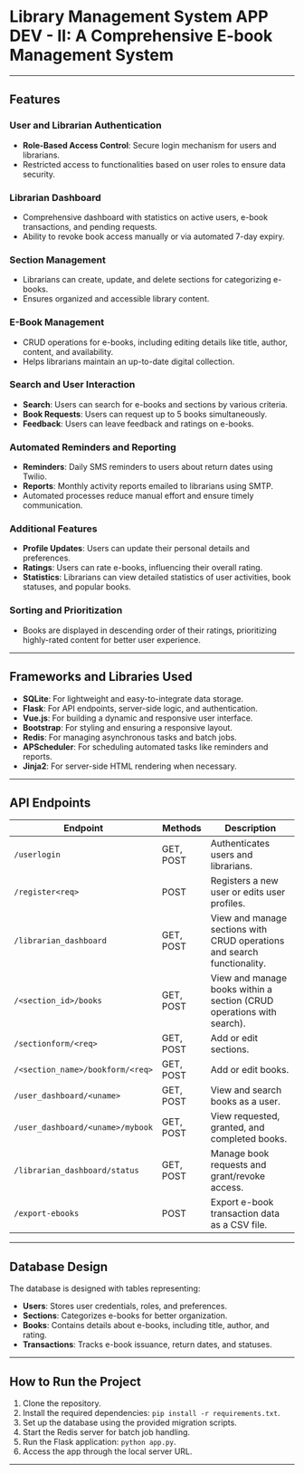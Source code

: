# Library Management System APP DEV - II: A Comprehensive E-book Management System

---

## Features

### User and Librarian Authentication
- **Role-Based Access Control**: Secure login mechanism for users and librarians.
- Restricted access to functionalities based on user roles to ensure data security.

### Librarian Dashboard
- Comprehensive dashboard with statistics on active users, e-book transactions, and pending requests.
- Ability to revoke book access manually or via automated 7-day expiry.

### Section Management
- Librarians can create, update, and delete sections for categorizing e-books.
- Ensures organized and accessible library content.

### E-Book Management
- CRUD operations for e-books, including editing details like title, author, content, and availability.
- Helps librarians maintain an up-to-date digital collection.

### Search and User Interaction
- **Search**: Users can search for e-books and sections by various criteria.
- **Book Requests**: Users can request up to 5 books simultaneously.
- **Feedback**: Users can leave feedback and ratings on e-books.

### Automated Reminders and Reporting
- **Reminders**: Daily SMS reminders to users about return dates using Twilio.
- **Reports**: Monthly activity reports emailed to librarians using SMTP.
- Automated processes reduce manual effort and ensure timely communication.

### Additional Features
- **Profile Updates**: Users can update their personal details and preferences.
- **Ratings**: Users can rate e-books, influencing their overall rating.
- **Statistics**: Librarians can view detailed statistics of user activities, book statuses, and popular books.

### Sorting and Prioritization
- Books are displayed in descending order of their ratings, prioritizing highly-rated content for better user experience.

---

## Frameworks and Libraries Used
- **SQLite**: For lightweight and easy-to-integrate data storage.
- **Flask**: For API endpoints, server-side logic, and authentication.
- **Vue.js**: For building a dynamic and responsive user interface.
- **Bootstrap**: For styling and ensuring a responsive layout.
- **Redis**: For managing asynchronous tasks and batch jobs.
- **APScheduler**: For scheduling automated tasks like reminders and reports.
- **Jinja2**: For server-side HTML rendering when necessary.

---

## API Endpoints

| Endpoint                              | Methods   | Description                                                                                   |
|---------------------------------------|-----------|-----------------------------------------------------------------------------------------------|
| `/userlogin`                          | GET, POST | Authenticates users and librarians.                                                          |
| `/register<req>`                      | POST      | Registers a new user or edits user profiles.                                                 |
| `/librarian_dashboard`                | GET, POST | View and manage sections with CRUD operations and search functionality.                      |
| `/<section_id>/books`                 | GET, POST | View and manage books within a section (CRUD operations with search).                        |
| `/sectionform/<req>`                  | GET, POST | Add or edit sections.                                                                        |
| `/<section_name>/bookform/<req>`      | GET, POST | Add or edit books.                                                                           |
| `/user_dashboard/<uname>`             | GET, POST | View and search books as a user.                                                             |
| `/user_dashboard/<uname>/mybook`      | GET, POST | View requested, granted, and completed books.                                                |
| `/librarian_dashboard/status`         | GET, POST | Manage book requests and grant/revoke access.                                                |
| `/export-ebooks`                      | POST      | Export e-book transaction data as a CSV file.                                                |

---

## Database Design
The database is designed with tables representing:
- **Users**: Stores user credentials, roles, and preferences.
- **Sections**: Categorizes e-books for better organization.
- **Books**: Contains details about e-books, including title, author, and rating.
- **Transactions**: Tracks e-book issuance, return dates, and statuses.


---

## How to Run the Project
1. Clone the repository.
2. Install the required dependencies: `pip install -r requirements.txt`.
3. Set up the database using the provided migration scripts.
4. Start the Redis server for batch job handling.
5. Run the Flask application: `python app.py`.
6. Access the app through the local server URL.

---

